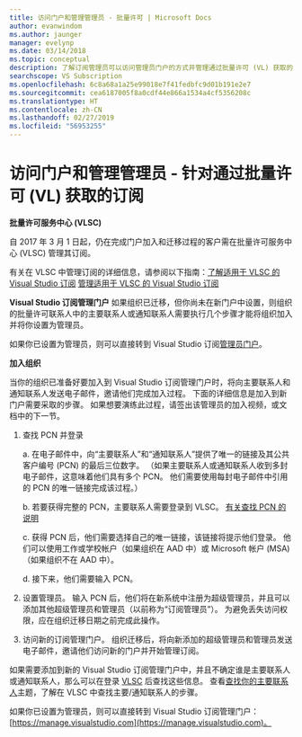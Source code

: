 ```yaml
---
title: 访问门户和管理管理员 - 批量许可 | Microsoft Docs
author: evanwindom
ms.author: jaunger
manager: evelynp
ms.date: 03/14/2018
ms.topic: conceptual
description: 了解订阅管理员可以访问管理员门户的方式并管理通过批量许可 (VL) 获取的订阅
searchscope: VS Subscription
ms.openlocfilehash: 6c8a68a1a25e99018e7f41fedbfc9d01b191e2e7
ms.sourcegitcommit: cea6187005f8a0cdf44e866a1534a4cf5356208c
ms.translationtype: HT
ms.contentlocale: zh-CN
ms.lasthandoff: 02/27/2019
ms.locfileid: "56953255"
---
```

# <a name="accessing-the-portal-and-managing-administrators---for-subscriptions-acquired-through-volume-licensing-vl"></a>访问门户和管理管理员 - 针对通过批量许可 (VL) 获取的订阅

**批量许可服务中心 (VLSC)**

自 2017 年 3 月 1 日起，仍在完成门户加入和迁移过程的客户需在批量许可服务中心 (VLSC) 管理其订阅。

有关在 VLSC 中管理订阅的详细信息，请参阅以下指南：[了解适用于 VLSC 的 Visual Studio 订阅](https://visualstudio.microsoft.com/wp-content/uploads/2016/11/Understanding-Visual-Studio-Subscriptions-Administration-Guide-for-VLSC.pdf)
[管理适用于 VLSC 的 Visual Studio 订阅](https://visualstudio.microsoft.com/wp-content/uploads/2016/11/Managing-Visual-Studio-Subscriptions-Administration-Guide-for-VLSC.pdf)

**Visual Studio 订阅管理门户** 如果组织已迁移，但你尚未在新门户中设置，则组织的批量许可联系人中的主要联系人或通知联系人需要执行几个步骤才能将组织加入并将你设置为管理员。

如果你已设置为管理员，则可以直接转到 Visual Studio 订阅[管理员门户](https://manage.visualstudio.com/)。

**加入组织**

当你的组织已准备好要加入到 Visual Studio 订阅管理门户时，将向主要联系人和通知联系人发送电子邮件，邀请他们完成加入过程。 下面的详细信息是加入到新门户需要采取的步骤。 如果想要演练此过程，请签出该管理员的加入视频，或文档中的下一节。

1. 查找 PCN 并登录

     a. 在电子邮件中，向“主要联系人”和“通知联系人”提供了唯一的链接及其公共客户编号 (PCN) 的最后三位数字。  （如果主要联系人或通知联系人收到多封电子邮件，这意味着他们具有多个 PCN。 他们需要使用每封电子邮件中引用的 PCN 的唯一链接完成该过程。）

     b. 若要获得完整的 PCN，主要联系人需要登录到 VLSC。 [有关查找 PCN 的说明](find-pcn.md)

     c. 获得 PCN 后，他们需要选择自己的唯一链接，该链接将提示他们登录。 他们可以使用工作或学校帐户（如果组织在 AAD 中）或 Microsoft 帐户 (MSA)（如果组织不在 AAD 中）。

     d. 接下来，他们需要输入 PCN。

2. 设置管理员。  输入 PCN 后，他们将在新系统中注册为超级管理员，并且可以添加其他超级管理员和管理员（以前称为“订阅管理员”）。 为避免丢失访问权限，应在组织迁移日期之前完成此操作。

3. 访问新的订阅管理门户。 组织迁移后，将向新添加的超级管理员和管理员发送电子邮件，邀请他们访问新的门户并开始管理订阅。

如果需要添加到新的 Visual Studio 订阅管理门户中，并且不确定谁是主要联系人或通知联系人，那么可以在登录 [VLSC](https://www.microsoft.com/Licensing/servicecenter/default.aspx) 后查找这些信息。 查看[查找你的主要联系人](find-primary-contact.md)主题，了解在 VLSC 中查找主要/通知联系人的步骤。

如果你已设置为管理员，则可以直接转到 Visual Studio 订阅管理门户：[https://manage.visualstudio.com](https://manage.visualstudio.com)。
